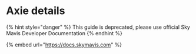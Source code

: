 # Axie details

{% hint style="danger" %}
This guide is deprecated, please use official Sky Mavis Developer Documentation
{% endhint %}

{% embed url="https://docs.skymavis.com" %}
